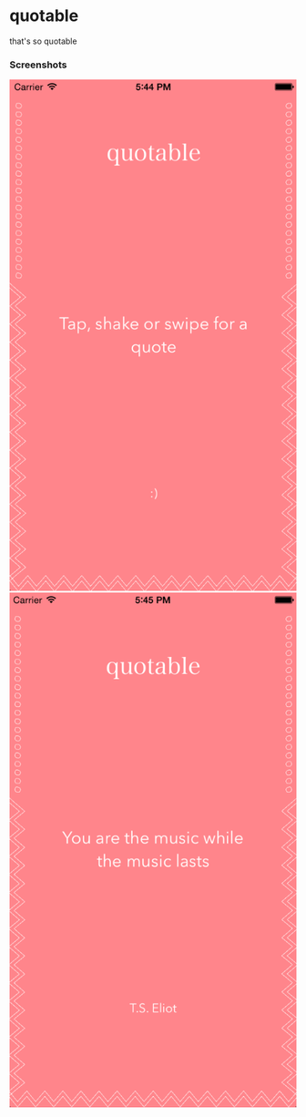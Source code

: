 # quotable
that's so quotable

### Screenshots

![Quotable 1](screenshots/quotable1.png)
![Quotable 2](screenshots/quotable2.png)



